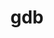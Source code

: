 ---
title: "gdb"
layout: cache
categories: [package, develop]
meta: {"compilers": ["gcc@=10.2.1", "gcc@=10.5.0", "gcc@=11.4.0", "gcc@=13.3.0"], "num_specs": 23, "num_specs_by_stack": {"developer-tools-aarch64-linux-gnu": 6, "developer-tools-manylinux2014": 1, "developer-tools-x86_64_v3-linux-gnu": 6, "hep": 9, "root": 23}, "oss": ["centos7", "rhel8", "ubuntu22.04"], "platforms": ["linux"], "stacks": ["developer-tools-aarch64-linux-gnu", "developer-tools-manylinux2014", "developer-tools-x86_64_v3-linux-gnu", "hep", "root"], "targets": ["aarch64", "x86_64_v3"], "versions": ["15.2"]}
spec_details: [{"compiler": "gcc@=10.5.0", "hash": "2a5hnrxkianhis5ggaa65njfdfxsiwyq", "os": "centos7", "platform": "linux", "size": "-", "stacks": ["developer-tools-x86_64_v3-linux-gnu", "root"], "target": "x86_64_v3", "variants": ["build_system=autotools", "+debuginfod", "~gold", "~ld", "~lto", "patches=7590c95", "+python", "~quad", "~source-highlight", "~tui", "+xz"], "versions": ["15.2"]}, {"compiler": "gcc@=10.5.0", "hash": "3dof3omu6hxlqq53o3xxpcph7fitjv7z", "os": "centos7", "platform": "linux", "size": "-", "stacks": ["developer-tools-x86_64_v3-linux-gnu", "root"], "target": "x86_64_v3", "variants": ["build_system=autotools", "+debuginfod", "~gold", "~ld", "~lto", "patches=7590c95", "+python", "~quad", "~source-highlight", "~tui", "+xz"], "versions": ["15.2"]}, {"compiler": "gcc@=11.4.0", "hash": "4gok2u3xxi5zsdlsvefoyl3wet54gzhi", "os": "ubuntu22.04", "platform": "linux", "size": "-", "stacks": ["hep", "root"], "target": "x86_64_v3", "variants": ["build_system=autotools", "+debuginfod", "~gold", "~ld", "~lto", "patches=7590c95", "+python", "~quad", "~source-highlight", "~tui", "+xz"], "versions": ["15.2"]}, {"compiler": "gcc@=13.3.0", "hash": "4s72tlsi343v2ia3jc5bqzhhuwi5krkj", "os": "rhel8", "platform": "linux", "size": "-", "stacks": ["developer-tools-aarch64-linux-gnu", "root"], "target": "aarch64", "variants": ["build_system=autotools", "+debuginfod", "~gold", "~ld", "~lto", "patches=7590c95", "+python", "~quad", "~source-highlight", "~tui", "+xz"], "versions": ["15.2"]}, {"compiler": "gcc@=10.2.1", "hash": "4vshneobtwnesazmgn3f4n3sustzo5ur", "os": "centos7", "platform": "linux", "size": "-", "stacks": ["developer-tools-manylinux2014", "root"], "target": "x86_64_v3", "variants": ["build_system=autotools", "+debuginfod", "~gold", "~ld", "~lto", "patches=7590c95", "+python", "~quad", "~source-highlight", "~tui", "+xz"], "versions": ["15.2"]}, {"compiler": "gcc@=11.4.0", "hash": "53nqssxedmnsdw7t7j4hh2p46iqmo22i", "os": "ubuntu22.04", "platform": "linux", "size": "-", "stacks": ["hep", "root"], "target": "x86_64_v3", "variants": ["build_system=autotools", "+debuginfod", "~gold", "~ld", "~lto", "patches=7590c95", "+python", "~quad", "~source-highlight", "~tui", "+xz"], "versions": ["15.2"]}, {"compiler": "gcc@=11.4.0", "hash": "7ktyyzg2gthqebntrgy3gay6mibxjl72", "os": "ubuntu22.04", "platform": "linux", "size": "-", "stacks": ["hep", "root"], "target": "x86_64_v3", "variants": ["build_system=autotools", "+debuginfod", "~gold", "~ld", "~lto", "patches=7590c95", "+python", "~quad", "~source-highlight", "~tui", "+xz"], "versions": ["15.2"]}, {"compiler": "gcc@=10.5.0", "hash": "a7h5nyab2aqwhey3dxav5o2he5n6k2rw", "os": "centos7", "platform": "linux", "size": "-", "stacks": ["developer-tools-x86_64_v3-linux-gnu", "root"], "target": "x86_64_v3", "variants": ["build_system=autotools", "+debuginfod", "~gold", "~ld", "~lto", "patches=7590c95", "+python", "~quad", "~source-highlight", "~tui", "+xz"], "versions": ["15.2"]}, {"compiler": "gcc@=11.4.0", "hash": "jvqubxnimzhbtgw2dkybfedi6br3uvey", "os": "ubuntu22.04", "platform": "linux", "size": "-", "stacks": ["hep", "root"], "target": "x86_64_v3", "variants": ["build_system=autotools", "+debuginfod", "~gold", "~ld", "~lto", "patches=7590c95", "+python", "~quad", "~source-highlight", "~tui", "+xz"], "versions": ["15.2"]}, {"compiler": "gcc@=10.5.0", "hash": "ka4bxeadfq4vv3qn6twds3p33e5ccmw7", "os": "centos7", "platform": "linux", "size": "-", "stacks": ["developer-tools-x86_64_v3-linux-gnu", "root"], "target": "x86_64_v3", "variants": ["build_system=autotools", "+debuginfod", "~gold", "~ld", "~lto", "patches=7590c95", "+python", "~quad", "~source-highlight", "~tui", "+xz"], "versions": ["15.2"]}, {"compiler": "gcc@=13.3.0", "hash": "m5ktlmrfezp56qtosb35nb6nzvxqqmkb", "os": "rhel8", "platform": "linux", "size": "-", "stacks": ["developer-tools-aarch64-linux-gnu", "root"], "target": "aarch64", "variants": ["build_system=autotools", "+debuginfod", "~gold", "~ld", "~lto", "patches=7590c95", "+python", "~quad", "~source-highlight", "~tui", "+xz"], "versions": ["15.2"]}, {"compiler": "gcc@=13.3.0", "hash": "mj7srczuks57sq6gb4m26ps2yxn2kczl", "os": "rhel8", "platform": "linux", "size": "-", "stacks": ["developer-tools-aarch64-linux-gnu", "root"], "target": "aarch64", "variants": ["build_system=autotools", "+debuginfod", "~gold", "~ld", "~lto", "patches=7590c95", "+python", "~quad", "~source-highlight", "~tui", "+xz"], "versions": ["15.2"]}, {"compiler": "gcc@=10.5.0", "hash": "mvsufqzayodercfbn2hiukadid7ipfhz", "os": "centos7", "platform": "linux", "size": "-", "stacks": ["developer-tools-x86_64_v3-linux-gnu", "root"], "target": "x86_64_v3", "variants": ["build_system=autotools", "+debuginfod", "~gold", "~ld", "~lto", "patches=7590c95", "+python", "~quad", "~source-highlight", "~tui", "+xz"], "versions": ["15.2"]}, {"compiler": "gcc@=11.4.0", "hash": "oetip4gv7yev5l6u7jquepgxh6sxgmnw", "os": "ubuntu22.04", "platform": "linux", "size": "-", "stacks": ["hep", "root"], "target": "x86_64_v3", "variants": ["build_system=autotools", "+debuginfod", "~gold", "~ld", "~lto", "patches=7590c95", "+python", "~quad", "~source-highlight", "~tui", "+xz"], "versions": ["15.2"]}, {"compiler": "gcc@=13.3.0", "hash": "oy7wv7sy3lns3eg6khlyqxp67zcqbsct", "os": "rhel8", "platform": "linux", "size": "-", "stacks": ["developer-tools-aarch64-linux-gnu", "root"], "target": "aarch64", "variants": ["build_system=autotools", "+debuginfod", "~gold", "~ld", "~lto", "patches=7590c95", "+python", "~quad", "~source-highlight", "~tui", "+xz"], "versions": ["15.2"]}, {"compiler": "gcc@=13.3.0", "hash": "pygd6d7njdmgex3xy3dj7lx3xkozjqom", "os": "rhel8", "platform": "linux", "size": "-", "stacks": ["developer-tools-aarch64-linux-gnu", "root"], "target": "aarch64", "variants": ["build_system=autotools", "+debuginfod", "~gold", "~ld", "~lto", "patches=7590c95", "+python", "~quad", "~source-highlight", "~tui", "+xz"], "versions": ["15.2"]}, {"compiler": "gcc@=10.5.0", "hash": "sd7dbxxcxgflx5t435kchjr6yrqdqkoa", "os": "centos7", "platform": "linux", "size": "-", "stacks": ["root"], "target": "x86_64_v3", "variants": ["build_system=autotools", "+debuginfod", "~gold", "~ld", "~lto", "patches=7590c95", "+python", "~quad", "~source-highlight", "~tui", "+xz"], "versions": ["15.2"]}, {"compiler": "gcc@=11.4.0", "hash": "trnjoigngnc22psjxgg5rzbom643cg56", "os": "ubuntu22.04", "platform": "linux", "size": "-", "stacks": ["hep", "root"], "target": "x86_64_v3", "variants": ["build_system=autotools", "+debuginfod", "~gold", "~ld", "~lto", "patches=7590c95", "+python", "~quad", "~source-highlight", "~tui", "+xz"], "versions": ["15.2"]}, {"compiler": "gcc@=13.3.0", "hash": "ul6ftnrcos4s2gf3a2g47hdxn63zumng", "os": "rhel8", "platform": "linux", "size": "-", "stacks": ["developer-tools-aarch64-linux-gnu", "root"], "target": "aarch64", "variants": ["build_system=autotools", "+debuginfod", "~gold", "~ld", "~lto", "patches=7590c95", "+python", "~quad", "~source-highlight", "~tui", "+xz"], "versions": ["15.2"]}, {"compiler": "gcc@=11.4.0", "hash": "ur6kdrfoibxwozdg7omhq6jtnkovv3zx", "os": "ubuntu22.04", "platform": "linux", "size": "-", "stacks": ["hep", "root"], "target": "x86_64_v3", "variants": ["build_system=autotools", "+debuginfod", "~gold", "~ld", "~lto", "patches=7590c95", "+python", "~quad", "~source-highlight", "~tui", "+xz"], "versions": ["15.2"]}, {"compiler": "gcc@=10.5.0", "hash": "vpyytkb4xnf6345mo6wmosp4qdgi3c4p", "os": "centos7", "platform": "linux", "size": "-", "stacks": ["developer-tools-x86_64_v3-linux-gnu", "root"], "target": "x86_64_v3", "variants": ["build_system=autotools", "+debuginfod", "~gold", "~ld", "~lto", "patches=7590c95", "+python", "~quad", "~source-highlight", "~tui", "+xz"], "versions": ["15.2"]}, {"compiler": "gcc@=11.4.0", "hash": "wtelew3btbwvnpiojlzcbxheovgbhv7m", "os": "ubuntu22.04", "platform": "linux", "size": "-", "stacks": ["hep", "root"], "target": "x86_64_v3", "variants": ["build_system=autotools", "+debuginfod", "~gold", "~ld", "~lto", "patches=7590c95", "+python", "~quad", "~source-highlight", "~tui", "+xz"], "versions": ["15.2"]}, {"compiler": "gcc@=11.4.0", "hash": "y2xjps6q7unkcf3o5kr6gttfr7k2uhj7", "os": "ubuntu22.04", "platform": "linux", "size": "-", "stacks": ["hep", "root"], "target": "x86_64_v3", "variants": ["build_system=autotools", "+debuginfod", "~gold", "~ld", "~lto", "patches=7590c95", "+python", "~quad", "~source-highlight", "~tui", "+xz"], "versions": ["15.2"]}]
---